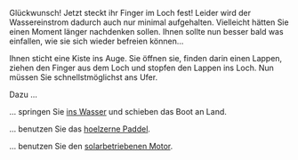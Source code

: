Glückwunsch! Jetzt steckt ihr Finger im Loch fest! Leider wird der Wassereinstrom dadurch auch nur minimal aufgehalten.
Vielleicht hätten Sie einen Moment länger nachdenken sollen.
Ihnen sollte nun besser bald was einfallen, wie sie sich wieder befreien können...

Ihnen sticht eine Kiste ins Auge. Sie öffnen sie,
finden darin einen Lappen, ziehen den Finger
aus dem Loch und stopfen den Lappen ins Loch.
Nun müssen Sie schnellstmöglichst ans Ufer.

Dazu …

… springen Sie [ins Wasser](ins-Wasser/ins-Wasser.md) und schieben das Boot an Land.

… benutzen Sie das [hoelzerne Paddel](hoelzernes-Paddel/hoelzernes-Paddel.md).

… benutzen Sie den [solarbetriebenen Motor](solarbetriebener-Motor/solarbetriebener-Motor.md).
